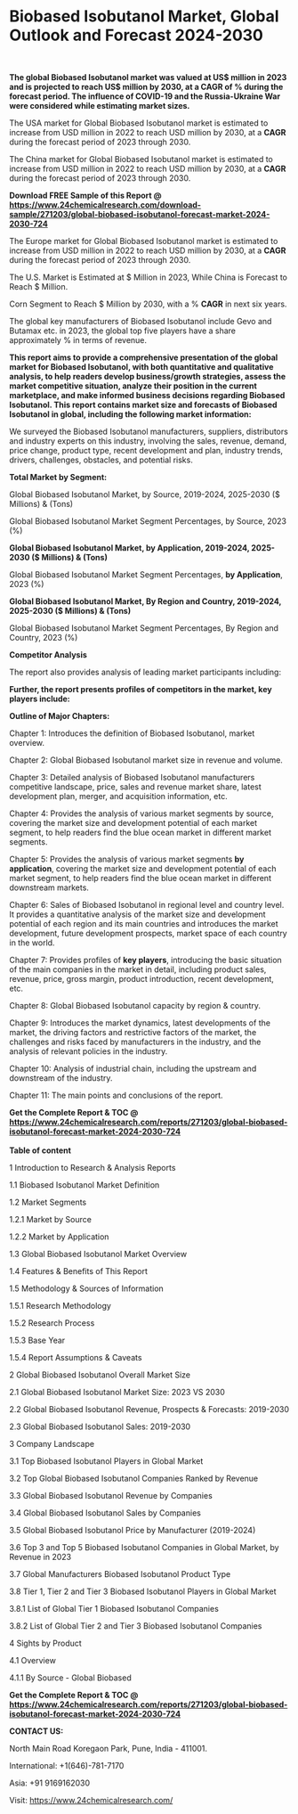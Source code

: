 <h1>Biobased Isobutanol Market, Global Outlook and Forecast 2024-2030</h1><br/><p><strong>The global Biobased Isobutanol market was valued at US$ million in 2023 and is projected to reach US$ million by 2030, at a <strong>CAGR</strong> of % during the forecast period. The influence of COVID-19 and the Russia-Ukraine War were considered while estimating market sizes.</strong></p><p>The USA market for Global Biobased Isobutanol market is estimated to increase from USD million in 2022 to reach USD million by 2030, at a <strong>CAGR</strong> during the forecast period of 2023 through 2030.</p><p>The China market for Global Biobased Isobutanol market is estimated to increase from USD million in 2022 to reach USD million by 2030, at a <strong>CAGR</strong> during the forecast period of 2023 through 2030.</p><div><b>Download FREE Sample of this Report @ <a href="https://www.24chemicalresearch.com/download-sample/271203/global-biobased-isobutanol-forecast-market-2024-2030-724">https://www.24chemicalresearch.com/download-sample/271203/global-biobased-isobutanol-forecast-market-2024-2030-724</a></b></div><p>The Europe market for Global Biobased Isobutanol market is estimated to increase from USD million in 2022 to reach USD million by 2030, at a <strong>CAGR</strong> during the forecast period of 2023 through 2030.</p><p>The U.S. Market is Estimated at $ Million in 2023, While China is Forecast to Reach $ Million.</p><p>Corn Segment to Reach $ Million by 2030, with a % <strong>CAGR</strong> in next six years.</p><p>The global key manufacturers of Biobased Isobutanol include Gevo and Butamax etc. in 2023, the global top five players have a share approximately % in terms of revenue.</p><p><strong>This report aims to provide a comprehensive presentation of the global market for Biobased Isobutanol, with both quantitative and qualitative analysis, to help readers develop business/growth strategies, assess the market competitive situation, analyze their position in the current marketplace, and make informed business decisions regarding Biobased Isobutanol. This report contains market size and forecasts of Biobased Isobutanol in global, including the following market information:</strong></p><p>We surveyed the Biobased Isobutanol manufacturers, suppliers, distributors and industry experts on this industry, involving the sales, revenue, demand, price change, product type, recent development and plan, industry trends, drivers, challenges, obstacles, and potential risks.</p><p><strong>Total Market by Segment:</strong></p><p>Global Biobased Isobutanol Market, by Source, 2019-2024, 2025-2030 ($ Millions) & (Tons)</p><p>Global Biobased Isobutanol Market Segment Percentages, by Source, 2023 (%)</p><p><strong>Global Biobased Isobutanol Market, <strong>by Application</strong>, 2019-2024, 2025-2030 ($ Millions) & (Tons)</strong></p><p>Global Biobased Isobutanol Market Segment Percentages, <strong>by Application</strong>, 2023 (%)</p><p><strong>Global Biobased Isobutanol Market, By Region and Country, 2019-2024, 2025-2030 ($ Millions) & (Tons)</strong></p><p>Global Biobased Isobutanol Market Segment Percentages, By Region and Country, 2023 (%)</p><p><strong>Competitor Analysis</strong></p><p>The report also provides analysis of leading market participants including:</p><p><strong>Further, the report presents profiles of competitors in the market, <strong>key players</strong> include:</strong></p><p><strong>Outline of Major Chapters:</strong></p><p>Chapter 1: Introduces the definition of Biobased Isobutanol, market overview.</p><p>Chapter 2: Global Biobased Isobutanol market size in revenue and volume.</p><p>Chapter 3: Detailed analysis of Biobased Isobutanol manufacturers competitive landscape, price, sales and revenue market share, latest development plan, merger, and acquisition information, etc.</p><p>Chapter 4: Provides the analysis of various market segments by source, covering the market size and development potential of each market segment, to help readers find the blue ocean market in different market segments.</p><p>Chapter 5: Provides the analysis of various market segments <strong>by application</strong>, covering the market size and development potential of each market segment, to help readers find the blue ocean market in different downstream markets.</p><p>Chapter 6: Sales of Biobased Isobutanol in regional level and country level. It provides a quantitative analysis of the market size and development potential of each region and its main countries and introduces the market development, future development prospects, market space of each country in the world.</p><p>Chapter 7: Provides profiles of <strong>key players</strong>, introducing the basic situation of the main companies in the market in detail, including product sales, revenue, price, gross margin, product introduction, recent development, etc.</p><p>Chapter 8: Global Biobased Isobutanol capacity by region & country.</p><p>Chapter 9: Introduces the market dynamics, latest developments of the market, the driving factors and restrictive factors of the market, the challenges and risks faced by manufacturers in the industry, and the analysis of relevant policies in the industry.</p><p>Chapter 10: Analysis of industrial chain, including the upstream and downstream of the industry.</p><p>Chapter 11: The main points and conclusions of the report.</p><div><b>Get the Complete Report & TOC @ <a href="https://www.24chemicalresearch.com/reports/271203/global-biobased-isobutanol-forecast-market-2024-2030-724">https://www.24chemicalresearch.com/reports/271203/global-biobased-isobutanol-forecast-market-2024-2030-724</a></b></div><br><b>Table of content</b><p>1 Introduction to Research & Analysis Reports<br />
 
  1.1 Biobased Isobutanol Market Definition<br />
 
  1.2 Market Segments<br />
 
  1.2.1 Market by Source<br />
 
  1.2.2 Market by Application<br />
 
  1.3 Global Biobased Isobutanol Market Overview<br />
 
  1.4 Features & Benefits of This Report<br />
 
  1.5 Methodology & Sources of Information<br />
 
  1.5.1 Research Methodology<br />
 
  1.5.2 Research Process<br />
 
  1.5.3 Base Year<br />
 
  1.5.4 Report Assumptions & Caveats<br />
 
 2 Global Biobased Isobutanol Overall Market Size<br />
 
  2.1 Global Biobased Isobutanol Market Size: 2023 VS 2030<br />
 
  2.2 Global Biobased Isobutanol Revenue, Prospects & Forecasts: 2019-2030<br />
 
  2.3 Global Biobased Isobutanol Sales: 2019-2030<br />
 
 3 Company Landscape<br />
 
  3.1 Top Biobased Isobutanol Players in Global Market<br />
 
  3.2 Top Global Biobased Isobutanol Companies Ranked by Revenue<br />
 
  3.3 Global Biobased Isobutanol Revenue by Companies<br />
 
  3.4 Global Biobased Isobutanol Sales by Companies<br />
 
  3.5 Global Biobased Isobutanol Price by Manufacturer (2019-2024)<br />
 
  3.6 Top 3 and Top 5 Biobased Isobutanol Companies in Global Market, by Revenue in 2023<br />
 
  3.7 Global Manufacturers Biobased Isobutanol Product Type<br />
 
  3.8 Tier 1, Tier 2 and Tier 3 Biobased Isobutanol Players in Global Market<br />
 
  3.8.1 List of Global Tier 1 Biobased Isobutanol Companies<br />
 
  3.8.2 List of Global Tier 2 and Tier 3 Biobased Isobutanol Companies<br />
 
 4 Sights by Product<br />
 
  4.1 Overview<br />
 
  4.1.1 By Source - Global Biobased <br><div><b>Get the Complete Report & TOC @ <a href="https://www.24chemicalresearch.com/reports/271203/global-biobased-isobutanol-forecast-market-2024-2030-724">https://www.24chemicalresearch.com/reports/271203/global-biobased-isobutanol-forecast-market-2024-2030-724</a></b></div></p>
 
 <b>CONTACT US:</b><br>
 
 North Main Road Koregaon Park, Pune, India - 411001.<br/>
 
 International: +1(646)-781-7170<br/>
 
 Asia: +91 9169162030<br/>
 
 Visit: <a href="https://www.24chemicalresearch.com/">https://www.24chemicalresearch.com/</a>
 
 <br>